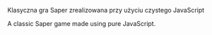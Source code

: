 Klasyczna gra Saper zrealizowana przy użyciu czystego JavaScript

A classic Saper game made using pure JavaScript.